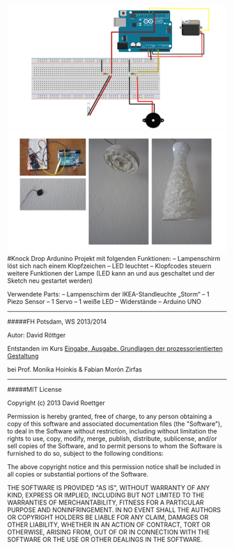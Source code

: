 ![fritzing-layout](fritzing-layout.png)  
![image](screenshot.png)  
#Knock Drop
Ardunino Projekt mit folgenden Funktionen: 
– Lampenschirm löst sich nach einem Klopfzeichen
– LED leuchtet
– Klopfcodes steuern weitere Funktionen der Lampe (LED kann an und aus geschaltet und der Sketch neu gestartet werden)

Verwendete Parts:
– Lampenschirm der IKEA-Standleuchte „Storm“
– 1 Piezo Sensor
– 1 Servo
– 1 weiße LED
– Widerstände
– Arduino UNO

---

#####FH Potsdam, WS 2013/2014 

Autor: David Röttger

Entstanden im Kurs [Eingabe, Ausgabe. Grundlagen der prozessorientierten Gestaltung](https://incom.org/workspace/4693)

bei Prof. Monika Hoinkis & Fabian Morón Zirfas

---

#####MIT License

Copyright (c) 2013 David Roettger

Permission is hereby granted, free of charge, to any person obtaining a copy of this software and associated documentation files (the "Software"), to deal in the Software without restriction, including without limitation the rights to use, copy, modify, merge, publish, distribute, sublicense, and/or sell copies of the Software, and to permit persons to whom the Software is furnished to do so, subject to the following conditions:

The above copyright notice and this permission notice shall be included in all copies or substantial portions of the Software.

THE SOFTWARE IS PROVIDED "AS IS", WITHOUT WARRANTY OF ANY KIND, EXPRESS OR IMPLIED, INCLUDING BUT NOT LIMITED TO THE WARRANTIES OF MERCHANTABILITY, FITNESS FOR A PARTICULAR PURPOSE AND NONINFRINGEMENT. IN NO EVENT SHALL THE AUTHORS OR COPYRIGHT HOLDERS BE LIABLE FOR ANY CLAIM, DAMAGES OR OTHER LIABILITY, WHETHER IN AN ACTION OF CONTRACT, TORT OR OTHERWISE, ARISING FROM, OUT OF OR IN CONNECTION WITH THE SOFTWARE OR THE USE OR OTHER DEALINGS IN THE SOFTWARE.
